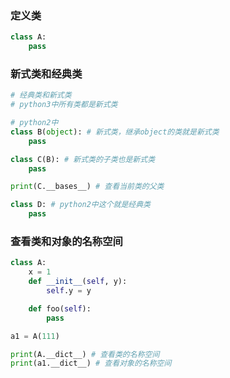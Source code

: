 ### 定义类
```python
class A:
    pass
```

### 新式类和经典类
```python
# 经典类和新式类
# python3中所有类都是新式类

# python2中
class B(object): # 新式类，继承object的类就是新式类
    pass

class C(B): # 新式类的子类也是新式类
    pass

print(C.__bases__) # 查看当前类的父类

class D: # python2中这个就是经典类
    pass
```

### 查看类和对象的名称空间
```python
class A:
    x = 1
    def __init__(self, y):
        self.y = y

    def foo(self):
        pass

a1 = A(111)

print(A.__dict__) # 查看类的名称空间
print(a1.__dict__) # 查看对象的名称空间
```